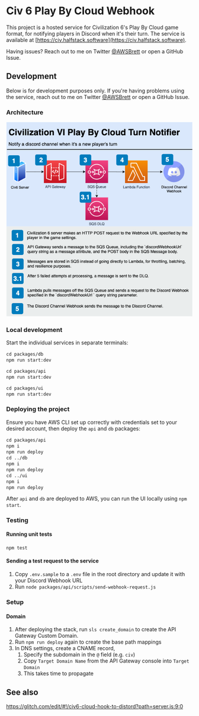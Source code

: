 # Civ 6 Play By Cloud Webhook

This project is a hosted service for Civilization 6's Play By Cloud game format, for notifying players in Discord when it's their turn. The service is available at [https://civ.halfstack.software](https://civ.halfstack.software).

Having issues? Reach out to me on Twitter [@AWSBrett](https://twitter.com/AWSbrett) or open a GitHub Issue.

## Development

Below is for development purposes only. If you're having problems using the service, reach out to me on Twitter [@AWSBrett](https://twitter.com/AWSbrett) or open a GitHub Issue.

### Architecture

![architecture diagram](https://raw.githubusercontent.com/brettstack/civ6-play-by-cloud-turn-notifier/master/architecture-diagram.png)

### Local development

Start the individual services in separate terminals:

```shell
cd packages/db
npm run start:dev
```

```shell
cd packages/api
npm run start:dev
```

```shell
cd packages/ui
npm run start:dev
```

### Deploying the project

Ensure you have AWS CLI set up correctly with credentials set to your desired account, then deploy the `api` and `db` packages:

```
cd packages/api
npm i
npm run deploy
cd ../db
npm i
npm run deploy
cd ../ui
npm i
npm run deploy
```

After `api` and `db` are deployed to AWS, you can run the UI locally using `npm start`.

### Testing

#### Running unit tests

`npm test`

#### Sending a test request to the service

1. Copy `.env.sample` to a `.env` file in the root directory and update it with your Discord Webhook URL
2. Run `node packages/api/scripts/send-webhook-request.js`

### Setup

#### Domain

1. After deploying the stack, run `sls create_domain` to create the API Gateway Custom Domain.
2. Run `npm run deploy` again to create the base path mappings
3. In DNS settings, create a CNAME record, 
   1. Specify the subdomain in the `@` field (e.g. `civ`)
   2. Copy `Target Domain Name` from the API Gateway console into `Target Domain`
   3. This takes time to propagate

## See also

https://glitch.com/edit/#!/civ6-cloud-hook-to-distord?path=server.js:9:0